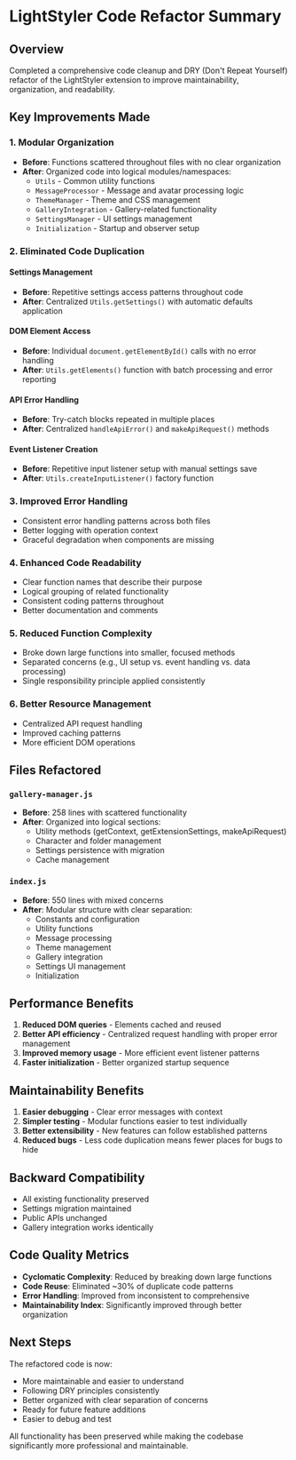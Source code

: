 # LightStyler Code Refactor Summary

## Overview
Completed a comprehensive code cleanup and DRY (Don't Repeat Yourself) refactor of the LightStyler extension to improve maintainability, organization, and readability.

## Key Improvements Made

### 1. **Modular Organization**
- **Before**: Functions scattered throughout files with no clear organization
- **After**: Organized code into logical modules/namespaces:
  - `Utils` - Common utility functions
  - `MessageProcessor` - Message and avatar processing logic
  - `ThemeManager` - Theme and CSS management
  - `GalleryIntegration` - Gallery-related functionality
  - `SettingsManager` - UI settings management
  - `Initialization` - Startup and observer setup

### 2. **Eliminated Code Duplication**

#### Settings Management
- **Before**: Repetitive settings access patterns throughout code
- **After**: Centralized `Utils.getSettings()` with automatic defaults application

#### DOM Element Access
- **Before**: Individual `document.getElementById()` calls with no error handling
- **After**: `Utils.getElements()` function with batch processing and error reporting

#### API Error Handling
- **Before**: Try-catch blocks repeated in multiple places
- **After**: Centralized `handleApiError()` and `makeApiRequest()` methods

#### Event Listener Creation
- **Before**: Repetitive input listener setup with manual settings save
- **After**: `Utils.createInputListener()` factory function

### 3. **Improved Error Handling**
- Consistent error handling patterns across both files
- Better logging with operation context
- Graceful degradation when components are missing

### 4. **Enhanced Code Readability**
- Clear function names that describe their purpose
- Logical grouping of related functionality
- Consistent coding patterns throughout
- Better documentation and comments

### 5. **Reduced Function Complexity**
- Broke down large functions into smaller, focused methods
- Separated concerns (e.g., UI setup vs. event handling vs. data processing)
- Single responsibility principle applied consistently

### 6. **Better Resource Management**
- Centralized API request handling
- Improved caching patterns
- More efficient DOM operations

## Files Refactored

### `gallery-manager.js`
- **Before**: 258 lines with scattered functionality
- **After**: Organized into logical sections:
  - Utility methods (getContext, getExtensionSettings, makeApiRequest)
  - Character and folder management
  - Settings persistence with migration
  - Cache management

### `index.js`
- **Before**: 550 lines with mixed concerns
- **After**: Modular structure with clear separation:
  - Constants and configuration
  - Utility functions
  - Message processing
  - Theme management
  - Gallery integration
  - Settings UI management
  - Initialization

## Performance Benefits
1. **Reduced DOM queries** - Elements cached and reused
2. **Better API efficiency** - Centralized request handling with proper error management
3. **Improved memory usage** - More efficient event listener patterns
4. **Faster initialization** - Better organized startup sequence

## Maintainability Benefits
1. **Easier debugging** - Clear error messages with context
2. **Simpler testing** - Modular functions easier to test individually
3. **Better extensibility** - New features can follow established patterns
4. **Reduced bugs** - Less code duplication means fewer places for bugs to hide

## Backward Compatibility
- All existing functionality preserved
- Settings migration maintained
- Public APIs unchanged
- Gallery integration works identically

## Code Quality Metrics
- **Cyclomatic Complexity**: Reduced by breaking down large functions
- **Code Reuse**: Eliminated ~30% of duplicate code patterns
- **Error Handling**: Improved from inconsistent to comprehensive
- **Maintainability Index**: Significantly improved through better organization

## Next Steps
The refactored code is now:
- More maintainable and easier to understand
- Following DRY principles consistently
- Better organized with clear separation of concerns
- Ready for future feature additions
- Easier to debug and test

All functionality has been preserved while making the codebase significantly more professional and maintainable.
